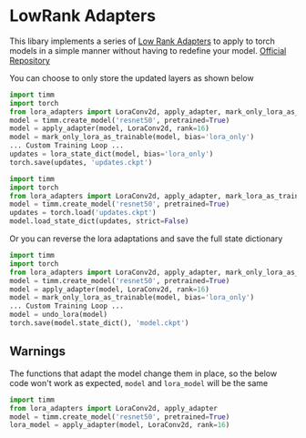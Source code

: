 # LowRank Adapters
This libary implements a series of [Low Rank Adapters](https://arxiv.org/abs/2106.09685) to apply to torch models in a simple manner without having to redefine your model. [Official Repository](https://github.com/microsoft/LoRA)

You can choose to only store the updated layers as shown below

```python
import timm 
import torch
from lora_adapters import LoraConv2d, apply_adapter, mark_only_lora_as_trainable, lora_state_dict
model = timm.create_model('resnet50', pretrained=True)
model = apply_adapter(model, LoraConv2d, rank=16)
model = mark_only_lora_as_trainable(model, bias='lora_only')
... Custom Training Loop ...
updates = lora_state_dict(model, bias='lora_only')
torch.save(updates, 'updates.ckpt')
```

```python
import timm 
import torch
from lora_adapters import LoraConv2d, apply_adapter, mark_lora_as_trainable, lora_state_dict
model = timm.create_model('resnet50', pretrained=True)
updates = torch.load('updates.ckpt')
model.load_state_dict(updates, strict=False)
```

Or you can reverse the lora adaptations and save the full state dictionary

```python
import timm 
import torch
from lora_adapters import LoraConv2d, apply_adapter, mark_only_lora_as_trainable, undo_lora
model = timm.create_model('resnet50', pretrained=True)
model = apply_adapter(model, LoraConv2d, rank=16)
model = mark_only_lora_as_trainable(model, bias='lora_only')
... Custom Training Loop ...
model = undo_lora(model)
torch.save(model.state_dict(), 'model.ckpt')
```



## Warnings
The functions that adapt the model change them in place, so the below code won't work as expected, `model` and `lora_model` will be the same

```python
import timm 
from lora_adapters import LoraConv2d, apply_adapter
model = timm.create_model('resnet50', pretrained=True)
lora_model = apply_adapter(model, LoraConv2d, rank=16)
```